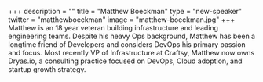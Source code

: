 +++
description = ""
title = "Matthew Boeckman"
type = "new-speaker"
twitter = "matthewboeckman"
image = "matthew-boeckman.jpg"
+++
Matthew is an 18 year veteran building infrastructure and leading engineering teams. Despite his heavy Ops background, Matthew has been a longtime friend of Developers and considers DevOps his primary passion and focus. Most recently VP of Infrastructure at Craftsy, Matthew now owns Dryas.io, a consulting practice focused on DevOps, Cloud adoption, and startup growth strategy.